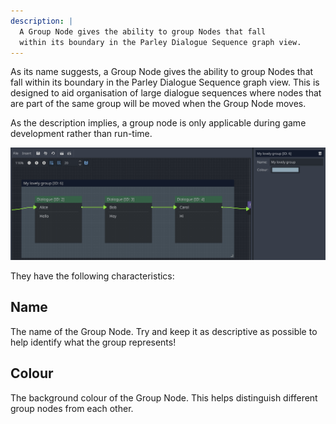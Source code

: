```yaml
---
description: |
  A Group Node gives the ability to group Nodes that fall
  within its boundary in the Parley Dialogue Sequence graph view.
---
```


As its name suggests, a Group Node gives the ability to group Nodes that fall
within its boundary in the Parley Dialogue Sequence graph view. This is designed
to aid organisation of large dialogue sequences where nodes that are part of the
same group will be moved when the Group Node moves.

As the description implies, a group node is only applicable during game
development rather than run-time.

![group-node](../../../www/static/docs/group/group-node.png)

They have the following characteristics:

## Name

The name of the Group Node. Try and keep it as descriptive as possible to help
identify what the group represents!

## Colour

The background colour of the Group Node. This helps distinguish different group
nodes from each other.
